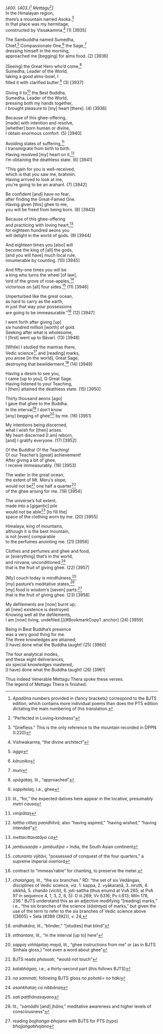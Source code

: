 *\[400. {403.}*[^1] *Mettagu*[^2]*\]*  
In the Himalayan region,  
there’s a mountain named Asoka.[^3]  
In that place was my hermitage,  
constructed by Vissakamma.[^4] (1) \[3935\]

The Sambuddha named Sumedha,  
Chief,[^5] Compassionate One,[^6] the Sage,[^7]  
dressing himself in the morning,  
approached me \[begging\] for alms food. (2) \[3936\]

\[Seeing\] the Great Hero who’d come,[^8]  
Sumedha, Leader of the World,  
taking a good alms-bowl, I  
filled it with clarified butter.[^9] (3) \[3937\]

Giving it to[^10] the Best Buddha,  
Sumedha, Leader of the World,  
pressing both my hands together,  
I brought pleasure to \[my\] heart \[there\]. (4) \[3938\]

Because of this ghee-offering,  
\[made\] with intention and resolve,  
\[whether\] born human or divine,  
I obtain enormous comfort. (5) \[3940\]

Avoiding states of suffering,[^11]  
I transmigrate from birth to birth.  
Having resolved \[my\] heart on it,[^12]  
I’m obtaining the deathless state. (6) \[3941\]

“This gain for you is well-received,  
which is that you saw me, brahmin.  
Having arrived to look at me,  
you’re going to be an arahant. (7) \[3942\]

Be confident \[and\] have no fear,  
after finding the Great-Famed One.  
Having given \[this\] ghee to me,  
you will be freed from being born. (8) \[3943\]

Because of this ghee-offering  
and practicing with loving heart,[^13]  
for eighteen hundred aeons you  
will delight in the world of gods. (9) \[3944\]

And eighteen times you \[also\] will  
become the king of \[all\] the gods,  
\[and you will have\] much local rule,  
innumerable by counting. (10) \[3945\]

And fifty-one times you will be  
a king who turns the wheel \[of law\],  
lord of the grove of rose-apples,[^14]  
victorious on \[all\] four sides.[^15] (11) \[3946\]

Unperturbed like the great ocean,  
as hard to carry as the earth,  
in just that way your possessions  
are going to be immeasurable.”[^16] (12) \[3947\]

I went forth after giving \[up\]  
six hundred million \[worth\] of gold.  
Seeking after what is wholesome,  
I \[first\] went up to Bāvarī. (13) \[3948\]

\[While\] I studied the mantras there,  
Vedic science[^17] and \[reading\] marks,  
you arose \[in the world\], Great Sage,  
destroying that bewilderment.[^18] (14) \[3949\]

Having a desire to see you,  
I came \[up to you\], O Great Sage.  
Having listened to your Teaching,  
I \[then\] attained the deathless state. (15) \[3950\]

Thirty thousand aeons \[ago\]  
I gave that ghee to the Buddha.  
In the interval[^19] I don’t know  
\[any\] begging of ghee[^20] by me. (16) \[3951\]

My intentions being discerned,  
what I wish for \[then\] arises.  
My heart discerned \[I am\] reborn,  
\[and\] I gratify everyone. (17) \[3952\]

O! the Buddha! O! the Teaching!  
O! our Teacher’s \[great\] achievement!  
After giving a bit of ghee,  
I receive immeasurably. (18) \[3953\]

The water in the great ocean,  
the extent of Mt. Meru’s slope,  
would not be[^21] one half a quarter[^22]  
of the ghee arising for me. (19) \[3954\]

The universe’s full extent,  
made into a \[gigantic\] pile  
would not be able[^23] \[to fill the\]  
space of the clothing worn by me. (20) \[3955\]

Himalaya, king of mountains,  
although it is the best mountain,  
is not \[even\] comparable  
to the perfumes anointing me. (21) \[3956\]

Clothes and perfumes and ghee and food,  
or \[everything\] that’s in the world,  
and nirvana, unconditioned:[^24]  
that is the fruit of giving ghee. (22) \[3957\]

\[My\] couch today is mindfulness,[^25]  
\[my\] pasture’s meditative states,[^26]  
\[my\] food is wisdom’s \[seven\] parts:[^27]  
that is the fruit of giving ghee. (23) \[3958\]

My defilements are \[now\] burnt up;  
all \[new\] existence is destroyed.  
Knowing well all the defilements,  
I am \[now\] living, undefiled.[]{#BookmarkCopy1 .anchor} (24) \[3959\]

Being in Best Buddha’s presence  
was a very good thing for me.  
The three knowledges are attained;  
\[I have\] done what the Buddha taught! (25) \[3960\]

The four analytical modes,  
and these eight deliverances,  
six special knowledges mastered,  
\[I have\] done what the Buddha taught! (26) \[3961\]

Thus indeed Venerable Mettagu Thera spoke these verses.  
The legend of Mettagu Thera is finished.  
[^1]: *Apadāna* numbers provided in {fancy brackets} correspond to the
    BJTS edition, which contains more individual poems than does the PTS
    edition dictating the main numbering of this translation.  
[^2]: “Perfected in Loving-kindness”  
[^3]: “Griefless.” This is the only reference to the mountain recorded
    in DPPN (I:220)  
[^4]: Vishwakarma, “the divine architect”  
[^5]: *aggo*  
[^6]: *kāruṇiko*  
[^7]: *muni*  
[^8]: *upāgataŋ,* lit., “approached”  
[^9]: *sappitelaŋ,* i.e., ghee  
[^10]: lit., “for,” the expected datives here appear in the locative,
    presumably *metri causa*  
[^11]: *vinipātaŋ*  
[^12]: *tattha cittaŋ paṇidhitvā,* also “having aspired,” “having
    wished,” “having intended”  
[^13]: *mettacittavatāya ca*  
[^14]: *jambusaṇḍa = jambudīpa =* India, the South Asian continent  
[^15]: *caturanto vijitāvi,* “possessed of conquest of the four
    quarters,” a supreme imperial overlord  
[^16]: contract to “immeas’rable” for chanting, to preserve the meter.  
[^17]: *chalaṅgaŋ,* lit., “the six branches.” RD: “the set of six
    Vedāngas, disciplines of Vedic science, viz. 1. kappa, 2. vyākaraṇā,
    3. nirutti, 4. sikkhā, 5. chando (viciti), 6. joti-sattha (thus
    enumd at VvA 265; at PvA 97 in sequence 4, 1, 3, 2, 6, 5): D
    iii.269; Vv 6316; Pv ii.613; Miln 178, 236.” BJTS understand this as
    an adjective modifying “\[reading\] marks,” i.e., “the six branches
    of the science (*śāstraya*) of marks,” but given the use of the term
    to refer to the six branches of Vedic science above (\[3605\] = Sela
    (\#389 {392}), v. 24,  
[^18]: *andhakāra,* lit., “blinder,” “\[studies\] that blind”  
[^19]: *etthantare*, lit., “in the interval \[up to\] here”  
[^20]: *sappiŋ viññāpitaŋ mayā,* lit., “ghee instructions from me” or
    (as in BJTS Sinhala gloss,) “not even a word about ghee”  
[^21]: BJTS reads *phassati*, “would not touch”  
[^22]: *kalabhāgaŋ,* i.e., a thirty-second part (this follows BJTS)  
[^23]: *na sammati,* following BJTS gloss *no pohotē= no häki*  
[^24]: *asaṅkhataŋ ca nibbānaŋ*  
[^25]: *sati paṭṭhānasayano*  
[^26]: lit., “*samādhi* \[and\] *jhāna*,” meditative awareness and
    higher levels of consciousness”  
[^27]: reading *bojjhaṅga-bhojano* with BJTS for PTS (typo)
    *bhojjaṅgabhojano*
